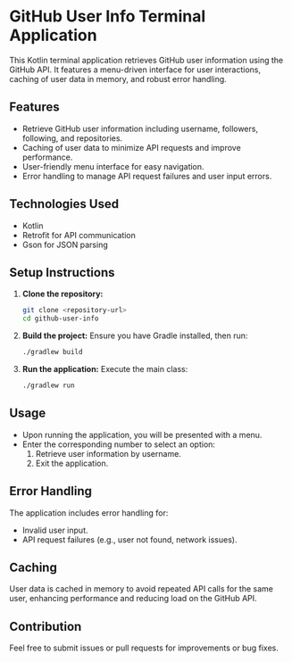 # GitHub User Info Terminal Application

This Kotlin terminal application retrieves GitHub user information using the GitHub API. It features a menu-driven interface for user interactions, caching of user data in memory, and robust error handling.

## Features

- Retrieve GitHub user information including username, followers, following, and repositories.
- Caching of user data to minimize API requests and improve performance.
- User-friendly menu interface for easy navigation.
- Error handling to manage API request failures and user input errors.

## Technologies Used

- Kotlin
- Retrofit for API communication
- Gson for JSON parsing

## Setup Instructions

1. **Clone the repository:**
   ```bash
   git clone <repository-url>
   cd github-user-info
   ```

2. **Build the project:**
   Ensure you have Gradle installed, then run:
   ```bash
   ./gradlew build
   ```

3. **Run the application:**
   Execute the main class:
   ```bash
   ./gradlew run
   ```

## Usage

- Upon running the application, you will be presented with a menu.
- Enter the corresponding number to select an option:
  1. Retrieve user information by username.
  2. Exit the application.

## Error Handling

The application includes error handling for:
- Invalid user input.
- API request failures (e.g., user not found, network issues).

## Caching

User data is cached in memory to avoid repeated API calls for the same user, enhancing performance and reducing load on the GitHub API.

## Contribution

Feel free to submit issues or pull requests for improvements or bug fixes.